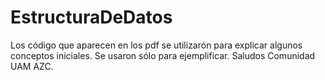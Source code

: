# EstructuraDeDatos

Los código que aparecen en los pdf se utilizarón para explicar algunos conceptos iniciales. Se usaron sólo para ejemplificar. Saludos
Comunidad UAM AZC.
